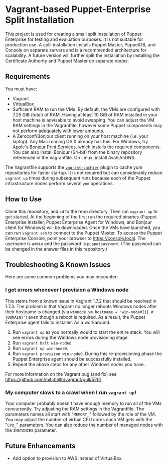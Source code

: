 # Vagrant-based Puppet-Enterprise Split Installation

This project is used for creating a small split installation of Puppet Enterprise for testing and evaluation purposes. It is not suitable for production use. A split installation installs Puppet Master, PuppetDB, and Console on separate servers and is a recommended architecture for scalability. A future version will further split the installation by installing the Certificate Authority and Puppet Master on separate nodes.


## Requirements

You must have:
- Vagrant
- VirtualBox
- Sufficient RAM to run the VMs. By default, the VMs are configured with 7.25 GiB (total) of RAM. Having at least 10 GiB of RAM installed in your host machine is advisable to avoid swapping. You can adjust the VM RAM settings in the Vagrantfile, however some Puppet components may not perform adequately with lower amounts.
- A Zeroconf/Bonjour client running on your host machine (i.e. your laptop). Any Mac running OS X already has this. For Windows, try Apple's [Bonjour Print Services](https://support.apple.com/kb/DL999?locale=en_US), which installs the required components. You can also install Bonjour (64-bit) from the binary repository referenced in the Vagrantfile. On Linux, install Avahi/mDNS.

The Vagrantfile supports the [`vagrant-cachier`](https://github.com/fgrehm/vagrant-cachier) plugin to cache yum repositories for faster startup. It is not required but can considerably reduce  ```vagrant up``` times during subsequent runs because each of the Puppet infrastructure nodes perform several ```yum``` operations.


## How to Use

Clone this repository, and ```cd``` to the repo directory. Then run ```vagrant up``` to get started. At the beginning of the first run the required binaries (Puppet Enterprise installer, Puppet Enterprise Agent for Windows, and Bonjour client for Windows) will be downloaded. Once the VMs have launched, you can run ```vagrant ssh``` to connect to the Puppet Master. To access the Puppet Enterprise Console, point your browser to https://console.local. The username is ```admin``` and the password is ```puppetpassword```. (The password can be changed in the answer files in this repository.)


## Troubleshooting & Known Issues

Here are some common problems you may encounter:

### I get errors whenever I provision a Windows node

This stems from a known issue in Vagrant 1.7.2 that should be resolved in 1.7.3. The problem is that Vagrant no longer reboots Windows nodes after their hostname is changed (via ```winnode.vm.hostname = "win-node#{i}.#{DOMAIN}"```) even though a reboot is required. As a result, the Puppet Enterprise agent fails to installer. As a workaround:

1. Run ```vagrant up``` as you normally would to start the entire stack. You will see errors during the Windows node provisioning stage.
2. Run ```vagrant halt win-node0```
3. Run ```vagrant up win-node0```.
4. Run ```vagrant provision win-node0```. During this re-provisioning phase the Puppet Enterprise agent should be successfully installed.
5. Repeat the above steps for any other Windows nodes you have.

For more information on the Vagrant bug (and fix) see https://github.com/mitchellh/vagrant/pull/5261.

### My computer slows to a crawl when I run ```vagrant up```!

Your computer probably doesn't have enough memory to run all of the VMs concurrently. Try adjusting the RAM settings in the Vagrantfile. The parameters names all start with "```MEMORY_```" followed by the role of the VM. You may adjust the number of virtual CPU cores each VM gets with the "```CPU_```" parameters. You can also reduce the number of managed nodes with the ```INSTANCES``` parameter.


## Future Enhancements

- Add option to provision to AWS instead of VirtualBox.